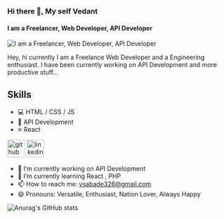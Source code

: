 ### Hi there 👋, My self Vedant
#### I am a Freelancer, Web Developer, API Developer
![I am a Freelancer, Web Developer, API Developer](https://www.push10.com/wp-content/uploads/geneva-gloval-website-hero-design.jpg)
<!-- (https://github.com/vedant151/vedant151/blob/main/full_width_banner_gitREADME.jpg) -->
<!-- (https://arturssmirnovs.github.io/github-profile-readme-generator/images/banner.png) -->

Hey, hi currently I am a Freelance Web Developer and a Engineering enthusiast. I have been currently working on API Development and more productive stuff...

## Skills 
* 💻 HTML / CSS / JS
* 📳 API Development
* 🔯 React

[<img src='https://cdn.jsdelivr.net/npm/simple-icons@3.0.1/icons/github.svg' alt='github' height='40'>](https://github.com/vedant151)  [<img src='https://cdn.jsdelivr.net/npm/simple-icons@3.0.1/icons/linkedin.svg' alt='linkedin' height='40'>](https://www.linkedin.com/in/vedantsabde/)  

- 🔭 I’m currently working on API Development 
- 🌱 I’m currently learning React , PHP  
- 📫 How to reach me: vsabade326@gmail.com 
- 😄 Pronouns: Versatile, Enthusiast, Nation Lover, Always Happy 

![Anurag's GitHub stats](https://github-readme-stats.vercel.app/api?username=vedant151&show_icons=true&theme=radical)




